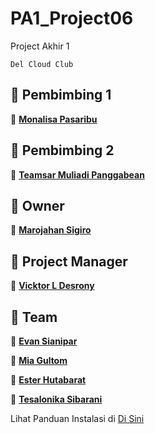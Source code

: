 # PA1_Project06

Project Akhir 1
```
Del Cloud Club
```

## 🧑 Pembimbing 1
👤 <a href="javascript:void(0)"> **Monalisa Pasaribu**</a>

## 🧑 Pembimbing 2
👤 <a href="javascript:void(0)"> **Teamsar Muliadi Panggabean**</a>


## 🧑 Owner
👤 <a href="javascript:void(0)"> **Marojahan Sigiro**</a>

## 🧑 Project Manager
👤 <a href="https://www.instagram.com/vicktor_desrony"> **Vicktor L Desrony**</a>

## 🧑 Team
👤 <a href="https://github.com/evansianipar06"> **Evan Sianipar**</a>

👤 <a href="https://github.com/miagultom"> **Mia Gultom**</a>

👤 <a href="https://github.com/Esterhtb48"> **Ester Hutabarat**</a>

👤 <a href="https://github.com/Tesalonikasibarani"> **Tesalonika Sibarani**</a>

Lihat Panduan Instalasi di <a href="https://github.com/vldcreation/PA1_Project06/blob/master/Panduan-Instalasi/README.md"> Di Sini </a>
